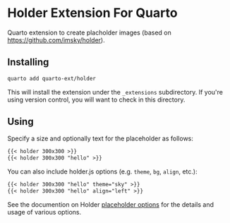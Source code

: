 # Holder Extension For Quarto

Quarto extension to create placholder images (based on <https://github.com/imsky/holder>).

## Installing

```bash
quarto add quarto-ext/holder
```

This will install the extension under the `_extensions` subdirectory.
If you're using version control, you will want to check in this directory.

## Using

Specify a size and optionally text for the placeholder as follows:

```markdown
{{< holder 300x300 >}}
{{< holder 300x300 "hello" >}}
```

You can also include holder.js options (e.g. `theme`, `bg`, `align`, etc.):

```markdown
{{< holder 300x300 "hello" theme="sky" >}}
{{< holder 300x300 "hello" align="left" >}}
```

See the documention on Holder [placeholder options](https://github.com/imsky/holder#placeholder-options) for the details and usage of various options.
